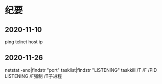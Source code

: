 # 纪要

## 2020-11-10
ping 
telnet host ip

## 2020-11-26
netstat -ano|findstr "port"
tasklist|findstr "LISTENING"
taskkill /T /F /PID LISTENING       /F强制 /T子进程